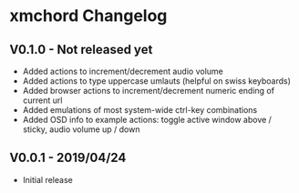 xmchord Changelog
=================

V0.1.0 - Not released yet
-------------------------
* Added actions to increment/decrement audio volume
* Added actions to type uppercase umlauts (helpful on swiss keyboards)  
* Added browser actions to increment/decrement numeric ending of current url  
* Added emulations of most system-wide ctrl-key combinations  
* Added OSD info to example actions: toggle active window above / sticky, audio volume up / down  


V0.0.1 - 2019/04/24
-------------------
* Initial release
